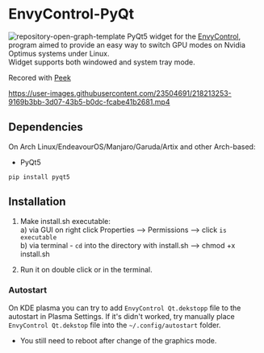 # EnvyControl-PyQt
![repository-open-graph-template](https://user-images.githubusercontent.com/23504691/226192646-4d1411d9-17dc-4218-b9dd-56c58506e3c1.png)
PyQt5 widget for the [EnvyControl](https://github.com/bayasdev/envycontrol), program aimed to provide an easy way to switch GPU modes on Nvidia Optimus systems under Linux.   
Widget supports both windowed and  system tray mode.


Recored with [Peek](https://github.com/phw/peek)

https://user-images.githubusercontent.com/23504691/218213253-9169b3bb-3d07-43b5-b0dc-fcabe41b2681.mp4

## Dependencies

On Arch Linux/EndeavourOS/Manjaro/Garuda/Artix and other Arch-based:
- PyQt5

```terminal
pip install pyqt5
```

## Installation

1. Make install.sh executable:  
a) via GUI on right click Properties --> Permissions --> click `is executable`  
b) via terminal - `cd` into the directory with install.sh --> chmod +x  install.sh

2. Run it on double click or in the terminal.

### Autostart

On KDE plasma you can try to add `EnvyControl Qt.dekstopp` file to the autostart in Plasma Settings.
If it's didn't worked, try manually place `EnvyControl Qt.dekstop` file into the `~/.config/autostart` folder.

* You still need to reboot after change of the graphics mode.
